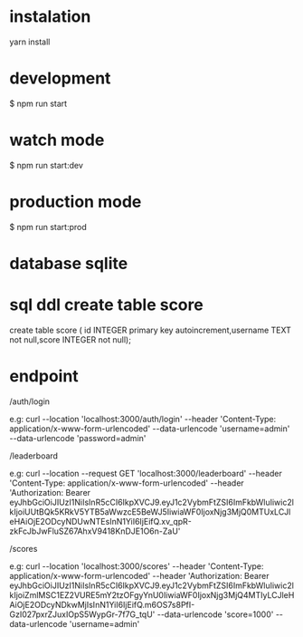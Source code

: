 # instalation
yarn install

# development
$ npm run start

# watch mode
$ npm run start:dev

# production mode
$ npm run start:prod

# database sqlite
# sql ddl create table score
create table score ( id INTEGER primary key autoincrement,username TEXT not null,score INTEGER not null);

# endpoint
/auth/login

e.g:
curl --location 'localhost:3000/auth/login' --header 'Content-Type: application/x-www-form-urlencoded' --data-urlencode 'username=admin' --data-urlencode 'password=admin'

/leaderboard

e.g:
curl --location --request GET 'localhost:3000/leaderboard' --header 'Content-Type: application/x-www-form-urlencoded' --header 'Authorization: Bearer eyJhbGciOiJIUzI1NiIsInR5cCI6IkpXVCJ9.eyJ1c2VybmFtZSI6ImFkbWluIiwic2lkIjoiUUtBQk5KRkV5YTB5aWwzcE5BeWJ5IiwiaWF0IjoxNjg3MjQ0MTUxLCJleHAiOjE2ODcyNDUwNTEsInN1YiI6IjEifQ.xv_qpR-zkFcJbJwFluSZ67AhxV9418KnDJE1O6n-ZaU' 

/scores

e.g:
curl --location 'localhost:3000/scores' --header 'Content-Type: application/x-www-form-urlencoded' --header 'Authorization: Bearer eyJhbGciOiJIUzI1NiIsInR5cCI6IkpXVCJ9.eyJ1c2VybmFtZSI6ImFkbWluIiwic2lkIjoiZmlMSC1EZ2VURE5mY2tzOFgyYnU0IiwiaWF0IjoxNjg3MjQ4MTIyLCJleHAiOjE2ODcyNDkwMjIsInN1YiI6IjEifQ.m6OS7s8PfI-GzI027pxrZJuxIOpS5WypGr-7f7G_tqU' --data-urlencode 'score=1000' --data-urlencode 'username=admin'
